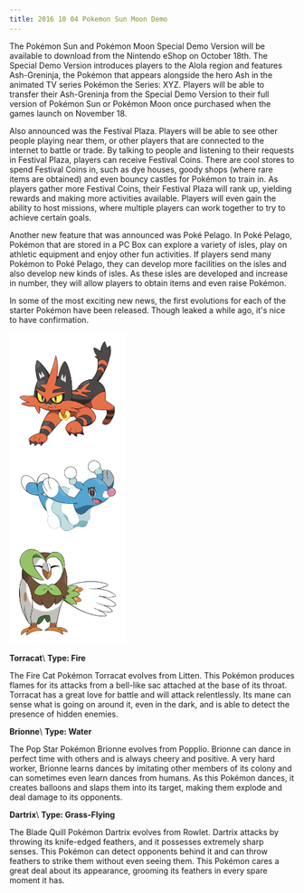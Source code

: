 ```yaml
---
title: 2016 10 04 Pokemon Sun Moon Demo
---
```


The Pokémon Sun and Pokémon Moon Special Demo Version will be available to download from the Nintendo eShop on October 18th. The Special Demo Version introduces players to the Alola region and features Ash-Greninja, the Pokémon that appears alongside the hero Ash in the animated TV series Pokémon the Series: XYZ. Players will be able to transfer their Ash-Greninja from the Special Demo Version to their full version of Pokémon Sun or Pokémon Moon once purchased when the games launch on November 18.

Also announced was the Festival Plaza. Players will be able to see other people playing near them, or other players that are connected to the internet to battle or trade. By talking to people and listening to their requests in Festival Plaza, players can receive Festival Coins. There are cool stores to spend Festival Coins in, such as dye houses, goody shops (where rare items are obtained) and even bouncy castles for Pokémon to train in. As players gather more Festival Coins, their Festival Plaza will rank up, yielding rewards and making more activities available. Players will even gain the ability to host missions, where multiple players can work together to try to achieve certain goals.

Another new feature that was announced was Poké Pelago. In Poké Pelago, Pokémon that are stored in a PC Box can explore a variety of isles, play on athletic equipment and enjoy other fun activities. If players send many Pokémon to Poké Pelago, they can develop more facilities on the isles and also develop new kinds of isles. As these isles are developed and increase in number, they will allow players to obtain items and even raise Pokémon.

In some of the most exciting new news, the first evolutions for each of the starter Pokémon have been released. Though leaked a while ago, it's nice to have confirmation.

<img src="/images/sunmoon/starter2.jpg" height="550" class="float-right"/>

**Torracat**\\
**Type: Fire**

The Fire Cat Pokémon Torracat evolves from Litten. This Pokémon produces flames for its attacks from a bell-like sac attached at the base of its throat. Torracat has a great love for battle and will attack relentlessly. Its mane can sense what is going on around it, even in the dark, and is able to detect the presence of hidden enemies.

**Brionne**\\
**Type: Water**

The Pop Star Pokémon Brionne evolves from Popplio. Brionne can dance in perfect time with others and is always cheery and positive. A very hard worker, Brionne learns dances by imitating other members of its colony and can sometimes even learn dances from humans. As this Pokémon dances, it creates balloons and slaps them into its target, making them explode and deal damage to its opponents.

**Dartrix**\\
**Type: Grass-Flying**

The Blade Quill Pokémon Dartrix evolves from Rowlet. Dartrix attacks by throwing its knife-edged feathers, and it possesses extremely sharp senses. This Pokémon can detect opponents behind it and can throw feathers to strike them without even seeing them. This Pokémon cares a great deal about its appearance, grooming its feathers in every spare moment it has.
